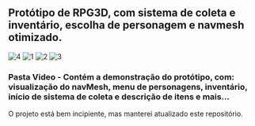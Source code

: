## Protótipo de RPG3D, com sistema de coleta e inventário, escolha de personagem e navmesh otimizado.
![4](https://user-images.githubusercontent.com/92175791/190834553-3978d466-af03-4179-beb3-4d4b9bb03189.png)
![1](https://user-images.githubusercontent.com/92175791/190834548-acbefd5f-1e0b-400d-a743-d4ec81c3cef4.png)
![2](https://user-images.githubusercontent.com/92175791/190834551-b9510017-79ee-4fab-9a0d-69074e129bb8.png)
![3](https://user-images.githubusercontent.com/92175791/190834552-e920fce2-308d-439d-9405-820714612de7.png)

### Pasta Video - Contém a demonstração do protótipo, com: visualização do navMesh, menu de personagens, inventário, início de sistema de coleta e descrição de itens e mais...
O projeto está bem incipiente, mas manterei atualizado este repositório.
